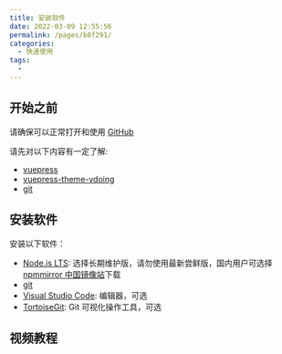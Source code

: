 ```yaml
---
title: 安装软件
date: 2022-03-09 12:55:56
permalink: /pages/b8f291/
categories:
  - 快速使用
tags:
  - 
---
```

<!-- more -->

## 开始之前

请确保可以正常打开和使用 [GitHub](https://github.com)

请先对以下内容有一定了解:

- [vuepress](https://v1.vuepress.vuejs.org)
- [vuepress-theme-vdoing](https://doc.xugaoyi.com/)
- [git](https://git-scm.com/)

## 安装软件

安装以下软件：

- [Node.js LTS](https://nodejs.org/zh-cn/): 选择长期维护版，请勿使用最新尝鲜版，国内用户可选择[npmmirror 中国镜像站](https://registry.npmmirror.com/binary.html?path=node/latest-v16.x/)下载
- [git](https://git-scm.com/)
- [Visual Studio Code](https://code.visualstudio.com/): 编辑器，可选
- [TortoiseGit](https://tortoisegit.org/): Git 可视化操作工具，可选

## 视频教程

<Artplayer :src="{url:'https://user-images.githubusercontent.com/26868745/161530488-964dbb22-0dc8-44c5-a630-da3b17c190f6.mp4'}" />
